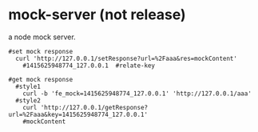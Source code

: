 mock-server (not release)
===========

a node mock server.

```shell
#set mock response
  curl 'http://127.0.0.1/setResponse?url=%2Faaa&res=mockContent'
    #1415625948774_127.0.0.1  #relate-key

#get mock response
  #style1 
    curl -b 'fe_mock=1415625948774_127.0.0.1' 'http://127.0.0.1/aaa'
  #style2 
    curl 'http://127.0.0.1/getResponse?url=%2Faaa&key=1415625948774_127.0.0.1'
    #mockContent
```
